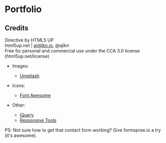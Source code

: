# Portfolio

## Credits
Directive by HTML5 UP  
html5up.net | aj@lkn.io, @ajlkn  
Free for personal and commercial use under the CCA 3.0 license (html5up.net/license)  

* Images:
	* [Unsplash](unsplash.com)

* Icons:
	* [Font Awesome](fontawesome.io)

* Other:
	* [jQuery](jquery.com)
	* [Responsive Tools](github.com/ajlkn/responsive-tools)

PS: Not sure how to get that contact form working? Give formspree.io a try (it's awesome).
